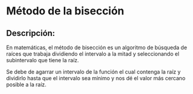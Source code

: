 Método de la bisección
===
## Descripción: 

En matemáticas, el método de bisección es un algoritmo de búsqueda de raíces que 
trabaja dividiendo el intervalo a la mitad y seleccionando el subintervalo que tiene la raíz.

Se debe de agarrar un intervalo de la función el cual contenga la raíz y dividirlo hasta que el intervalo sea mínimo y nos dé
el valor más cercano posible a la raíz.
